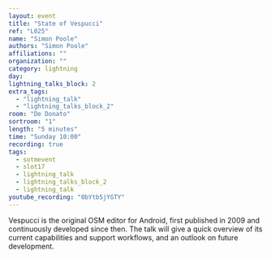 ```yaml
---
layout: event
title: "State of Vespucci"
ref: "L025"
name: "Simon Poole"
authors: "Simon Poole"
affiliations: ""
organization: ""
category: lightning
day: 
lightning_talks_block: 2
extra_tags:
  - "lightning_talk"
  - "lightning_talks_block_2"
room: "De Donato"
sortroom: "1"
length: "5 minutes"
time: "Sunday 10:00"
recording: true
tags:
  - sotmevent
  - slot17
  - lightning_talk
  - lightning_talks_block_2
  - lightning_talk
youtube_recording: "0bYtb5jYGTY"
---
```

Vespucci is the original OSM editor for Android, first published in 2009 and continuously developed since then. The talk will give a quick overview of its current capabilities and support workflows, and an outlook on future development.
